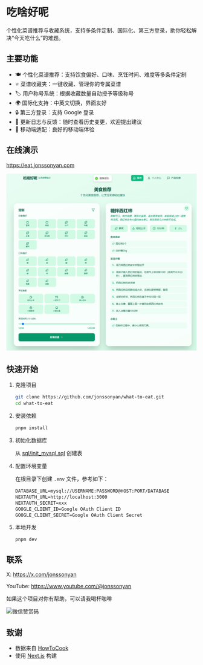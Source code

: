 # 吃啥好呢

个性化菜谱推荐与收藏系统，支持多条件定制、国际化、第三方登录，助你轻松解决“今天吃什么”的难题。

## 主要功能

- 🍽️ 个性化菜谱推荐：支持饮食偏好、口味、烹饪时间、难度等多条件定制
- ⭐ 菜谱收藏夹：一键收藏、管理你的专属菜谱
- 🏷️ 用户称号系统：根据收藏数量自动授予等级称号
- 🌍 国际化支持：中英文切换，界面友好
- 🔒 第三方登录：支持 Google 登录
- 📝 更新日志与反馈：随时查看历史变更，欢迎提出建议
- 📱 移动端适配：良好的移动端体验

## 在线演示

https://eat.jonssonyan.com

![preview](docs/images/preview.png)

## 快速开始

1. 克隆项目

    ```bash
    git clone https://github.com/jonssonyan/what-to-eat.git
    cd what-to-eat
    ```

2. 安装依赖

    ```bash
    pnpm install
    ```

3. 初始化数据库

   从 [sql/init_mysql.sql](sql/init_mysql.sql) 创建表

4. 配置环境变量

   在根目录下创建 `.env` 文件，参考如下：

   ```env
   DATABASE_URL=mysql://USERNAME:PASSWORD@HOST:PORT/DATABASE
   NEXTAUTH_URL=http://localhost:3000
   NEXTAUTH_SECRET=xxx
   GOOGLE_CLIENT_ID=Google OAuth Client ID
   GOOGLE_CLIENT_SECRET=Google OAuth Client Secret
   ```

5. 本地开发

   ```bash
   pnpm dev
   ```

## 联系

X: https://x.com/jonssonyan

YouTube: https://www.youtube.com/@jonssonyan

如果这个项目对你有帮助，可以请我喝杯咖啡

<img src="https://github.com/jonssonyan/install-script/assets/46235235/cce90c48-27d3-492c-af3e-468b656bdd06" width="150" alt="微信赞赏码" title="微信赞赏码"/>

## 致谢

- 数据来自 [HowToCook](https://github.com/Anduin2017/HowToCook)
- 使用 [Next.js](https://nextjs.org) 构建